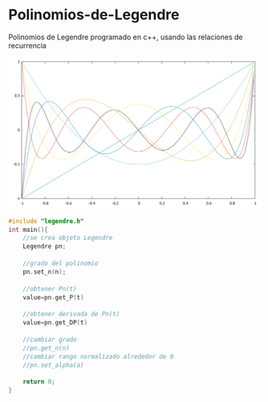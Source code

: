 # Polinomios-de-Legendre
Polinomios de Legendre programado en c++, usando las relaciones de recurrencia


![Alt text](https://raw.githubusercontent.com/RamiroBelmarM/Polinomios-de-Legendre/main/legendre.png)


```cpp
#include "legendre.h"
int main(){
    //se crea objeto Legendre
    Legendre pn;

    //grado del polinomio
    pn.set_n(n);

    //obtener Pn(t)
    value=pn.get_P(t)

    //obtener derivada de Pn(t)
    value=pn.get_DP(t)

    //cambiar grado
    //pn.get_n(n)
    //cambiar rango normalizado alrededor de 0
    //pn.set_alpha(a)

    return 0;
}
```
